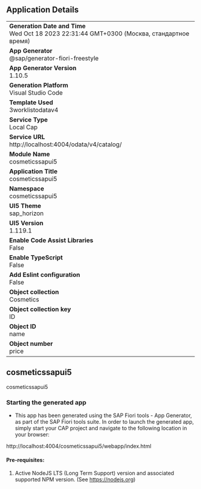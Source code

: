 ## Application Details
|               |
| ------------- |
|**Generation Date and Time**<br>Wed Oct 18 2023 22:31:44 GMT+0300 (Москва, стандартное время)|
|**App Generator**<br>@sap/generator-fiori-freestyle|
|**App Generator Version**<br>1.10.5|
|**Generation Platform**<br>Visual Studio Code|
|**Template Used**<br>3worklistodatav4|
|**Service Type**<br>Local Cap|
|**Service URL**<br>http://localhost:4004/odata/v4/catalog/
|**Module Name**<br>cosmeticssapui5|
|**Application Title**<br>cosmeticssapui5|
|**Namespace**<br>cosmeticssapui5|
|**UI5 Theme**<br>sap_horizon|
|**UI5 Version**<br>1.119.1|
|**Enable Code Assist Libraries**<br>False|
|**Enable TypeScript**<br>False|
|**Add Eslint configuration**<br>False|
|**Object collection**<br>Cosmetics|
|**Object collection key**<br>ID|
|**Object ID**<br>name|
|**Object number**<br>price|

## cosmeticssapui5

cosmeticssapui5

### Starting the generated app

-   This app has been generated using the SAP Fiori tools - App Generator, as part of the SAP Fiori tools suite.  In order to launch the generated app, simply start your CAP project and navigate to the following location in your browser:

http://localhost:4004/cosmeticssapui5/webapp/index.html

#### Pre-requisites:

1. Active NodeJS LTS (Long Term Support) version and associated supported NPM version.  (See https://nodejs.org)


